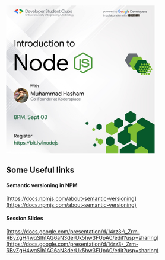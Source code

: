<img src="./Seminar.jpeg" width="400px">

## Some Useful links

#### Semantic versioning in NPM

[https://docs.npmjs.com/about-semantic-versioning](https://docs.npmjs.com/about-semantic-versioning)

#### Session Slides

[https://docs.google.com/presentation/d/14rz3-\_Zrm-RBvZgH4wqSIh1AG6aN3derUk5hw3FUpA0/edit?usp=sharing](https://docs.google.com/presentation/d/14rz3-_Zrm-RBvZgH4wqSIh1AG6aN3derUk5hw3FUpA0/edit?usp=sharing)
